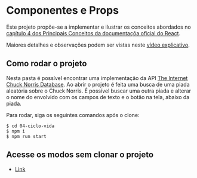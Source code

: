 # Componentes e Props

Este projeto propõe-se a implementar e ilustrar os conceitos abordados no [capítulo 4 dos Principais Conceitos da documentaçõa oficial do React](https://pt-br.reactjs.org/docs/components-and-props.html).

Maiores detalhes e observações podem ser vistas neste [vídeo explicativo](https://www.loom.com/share/3abe1eafbfb04aa19a692bb7edf7cbbd).

## Como rodar o projeto
Nesta pasta é possível encontrar uma implementação da API [The Internet Chuck Norris Database](http://www.icndb.com/api/). Ao abrir o projeto é feita uma busca de uma piada aleatória sobre o Chuck Norris.
É possível buscar uma outra piada e alterar o nome do envolvido com os campos de texto e o botão na tela, abaixo da piada.

Para rodar, siga os seguintes comandos após o clone:
```
$ cd 04-ciclo-vida
$ npm i
$ npm run start
```

## Acesse os modos sem clonar o projeto
- [Link](https://impolite-science.surge.sh)
